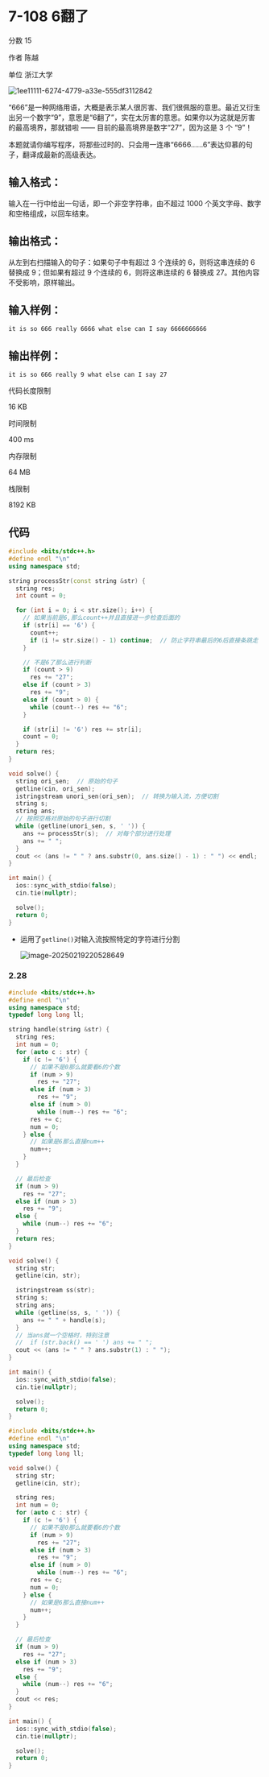 # **7-108 6翻了**

分数 15

作者 陈越

单位 浙江大学

![1ee11111-6274-4779-a33e-555df3112842](https://gitee.com/chen-houchao/images/raw/master/img/20250219220411575.png)

“666”是一种网络用语，大概是表示某人很厉害、我们很佩服的意思。最近又衍生出另一个数字“9”，意思是“6翻了”，实在太厉害的意思。如果你以为这就是厉害的最高境界，那就错啦 —— 目前的最高境界是数字“27”，因为这是 3 个 “9”！

本题就请你编写程序，将那些过时的、只会用一连串“6666……6”表达仰慕的句子，翻译成最新的高级表达。

## 输入格式：

输入在一行中给出一句话，即一个非空字符串，由不超过 1000 个英文字母、数字和空格组成，以回车结束。

## 输出格式：

从左到右扫描输入的句子：如果句子中有超过 3 个连续的 6，则将这串连续的 6 替换成 9；但如果有超过 9 个连续的 6，则将这串连续的 6 替换成 27。其他内容不受影响，原样输出。

## 输入样例：

```in
it is so 666 really 6666 what else can I say 6666666666
```

## 输出样例：

```out
it is so 666 really 9 what else can I say 27
```

代码长度限制

16 KB

时间限制

400 ms

内存限制

64 MB

栈限制

8192 KB

## 代码

```cpp
#include <bits/stdc++.h>
#define endl "\n"
using namespace std;

string processStr(const string &str) {
  string res;
  int count = 0;

  for (int i = 0; i < str.size(); i++) {
    // 如果当前是6,那么count++并且直接进一步检查后面的
    if (str[i] == '6') {
      count++;
      if (i != str.size() - 1) continue;  // 防止字符串最后的6后直接条跳走
    }

    // 不是6了那么进行判断
    if (count > 9)
      res += "27";
    else if (count > 3)
      res += "9";
    else if (count > 0) {
      while (count--) res += "6";
    }

    if (str[i] != '6') res += str[i];
    count = 0;
  }
  return res;
}

void solve() {
  string ori_sen;  // 原始的句子
  getline(cin, ori_sen);
  istringstream unori_sen(ori_sen);  // 转换为输入流，方便切割
  string s;
  string ans;
  // 按照空格对原始的句子进行切割
  while (getline(unori_sen, s, ' ')) {
    ans += processStr(s);  // 对每个部分进行处理
    ans += " ";
  }
  cout << (ans != " " ? ans.substr(0, ans.size() - 1) : " ") << endl;
}

int main() {
  ios::sync_with_stdio(false);
  cin.tie(nullptr);

  solve();
  return 0;
}
```

- 运用了`getline()`对输入流按照特定的字符进行分割

  ![image-20250219220528649](https://gitee.com/chen-houchao/images/raw/master/img/20250219220528688.png)

### 2.28

```cpp
#include <bits/stdc++.h>
#define endl "\n"
using namespace std;
typedef long long ll;

string handle(string &str) {
  string res;
  int num = 0;
  for (auto c : str) {
    if (c != '6') {
      // 如果不是0那么就要看6的个数
      if (num > 9)
        res += "27";
      else if (num > 3)
        res += "9";
      else if (num > 0)
        while (num--) res += "6";
      res += c;
      num = 0;
    } else {
      // 如果是6那么直接num++
      num++;
    }
  }

  // 最后检查
  if (num > 9)
    res += "27";
  else if (num > 3)
    res += "9";
  else {
    while (num--) res += "6";
  }
  return res;
}

void solve() {
  string str;
  getline(cin, str);

  istringstream ss(str);
  string s;
  string ans;
  while (getline(ss, s, ' ')) {
    ans += " " + handle(s);
  }
  // 当ans就一个空格时，特别注意
  //  if (str.back() == ' ') ans += " ";
  cout << (ans != " " ? ans.substr(1) : " ");
}

int main() {
  ios::sync_with_stdio(false);
  cin.tie(nullptr);

  solve();
  return 0;
}
```

```cpp
#include <bits/stdc++.h>
#define endl "\n"
using namespace std;
typedef long long ll;

void solve() {
  string str;
  getline(cin, str);

  string res;
  int num = 0;
  for (auto c : str) {
    if (c != '6') {
      // 如果不是0那么就要看6的个数
      if (num > 9)
        res += "27";
      else if (num > 3)
        res += "9";
      else if (num > 0)
        while (num--) res += "6";
      res += c;
      num = 0;
    } else {
      // 如果是6那么直接num++
      num++;
    }
  }

  // 最后检查
  if (num > 9)
    res += "27";
  else if (num > 3)
    res += "9";
  else {
    while (num--) res += "6";
  }
  cout << res;
}

int main() {
  ios::sync_with_stdio(false);
  cin.tie(nullptr);

  solve();
  return 0;
}
```

